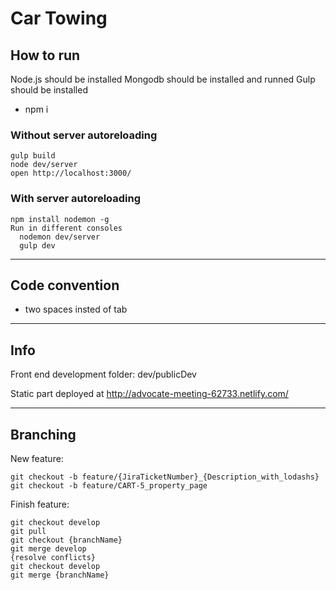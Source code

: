 # Car Towing

## How to run

  Node.js should be installed
  Mongodb should be installed and runned
  Gulp should be installed

  * npm i

### Without server autoreloading
```
gulp build
node dev/server
open http://localhost:3000/
```

### With server autoreloading
```
npm install nodemon -g
Run in different consoles
  nodemon dev/server
  gulp dev
```
---

## Code convention

  * two spaces insted of tab

---

## Info

  Front end development folder: dev/publicDev

  Static part deployed at http://advocate-meeting-62733.netlify.com/

---

## Branching

New feature:
```
git checkout -b feature/{JiraTicketNumber}_{Description_with_lodashs}
git checkout -b feature/CART-5_property_page
```

Finish feature:
```
git checkout develop
git pull
git checkout {branchName}
git merge develop
{resolve conflicts}
git checkout develop
git merge {branchName}
```
